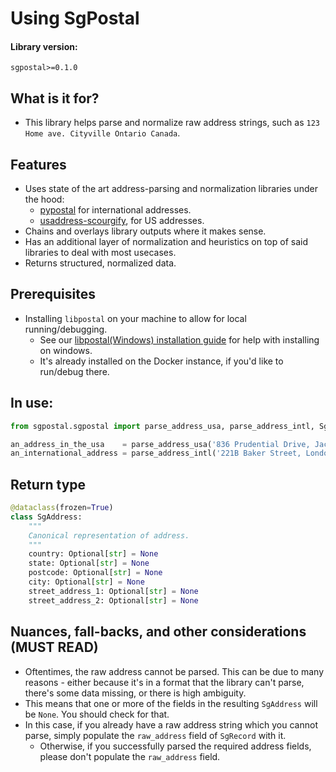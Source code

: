 # Using SgPostal

#### Library version:

```
sgpostal>=0.1.0
```

## What is it for?

- This library helps parse and normalize raw address strings, such as `123 Home ave. Cityville Ontario Canada`.

## Features

- Uses state of the art address-parsing and normalization libraries under the hood:
  - [pypostal](https://github.com/openvenues/pypostal) for international addresses.
  - [usaddress-scourgify](https://github.com/GreenBuildingRegistry/usaddress-scourgify), for US addresses.
- Chains and overlays library outputs where it makes sense.
- Has an additional layer of normalization and heuristics on top of said libraries to deal with most usecases.
- Returns structured, normalized data.

## Prerequisites

- Installing `libpostal` on your machine to allow for local running/debugging.
  - See our [libpostal(Windows) installation guide](./setup/libpostal_windows.md) for help with installing on windows.
  - It's already installed on the Docker instance, if you'd like to run/debug there.

## In use:

```python
from sgpostal.sgpostal import parse_address_usa, parse_address_intl, SgAddress

an_address_in_the_usa    = parse_address_usa('836 Prudential Drive, Jacksonville, Florida 12345')
an_international_address = parse_address_intl('221B Baker Street, London, NW1 6XE, UK')
```

## Return type

```python
@dataclass(frozen=True)
class SgAddress:
    """
    Canonical representation of address.
    """
    country: Optional[str] = None
    state: Optional[str] = None
    postcode: Optional[str] = None
    city: Optional[str] = None
    street_address_1: Optional[str] = None
    street_address_2: Optional[str] = None
```

## Nuances, fall-backs, and other considerations (MUST READ)

- Oftentimes, the raw address cannot be parsed. This can be due to many reasons - either because it's in a format that
  the library can't parse, there's some data missing, or there is high ambiguity.
- This means that one or more of the fields in the resulting `SgAddress` will be `None`. You should check for that.
- In this case, if you already have a raw address string which you cannot parse, simply populate the `raw_address` field
  of `SgRecord` with it.
  - Otherwise, if you successfully parsed the required address fields, please don't populate the `raw_address` field.
